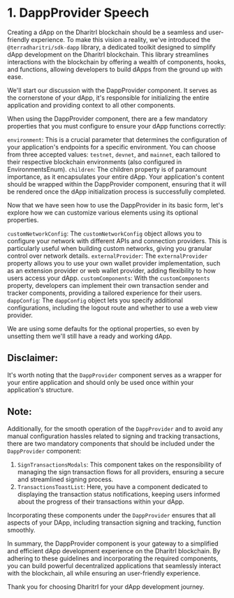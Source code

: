 # 1. DappProvider Speech

Creating a dApp on the DharitrI blockchain should be a seamless and user-friendly experience. 
To make this vision a reality, we've introduced the `@terradharitri/sdk-dapp` library, a dedicated toolkit designed to simplify dApp development on the DharitrI blockchain. 
This library streamlines interactions with the blockchain by offering a wealth of components, hooks, and functions, allowing developers to build dApps from the ground up with ease.

We'll start our discussion with the DappProvider component. It serves as the cornerstone of your dApp, it's responsible for initializing the entire application and providing context to all other components.

When using the DappProvider component, there are a few mandatory properties that you must configure to ensure your dApp functions correctly:

`environment`: This is a crucial parameter that determines the configuration of your application's endpoints for a specific environment. You can choose from three accepted values: `testnet`, `devnet`, and `mainnet`, each tailored to their respective blockchain environments (also configured in EnvironmentsEnum).
`children`: The children property is of paramount importance, as it encapsulates your entire dApp. Your application's content should be wrapped within the DappProvider component, ensuring that it will be rendered once the dApp initialization process is successfully completed.

Now that we have seen how to use the DappProvider in its basic form, let's explore how we can customize various elements using its optional properties.

`customNetworkConfig`: The `customNetworkConfig` object allows you to configure your network with different APIs and connection providers. This is particularly useful when building custom networks, giving you granular control over network details.
`externalProvider`: The `externalProvider` property allows you to use your own wallet provider implementation, such as an extension provider or web wallet provider, adding flexibility to how users access your dApp.
`customComponents`: With the `customComponents` property, developers can implement their own transaction sender and tracker components, providing a tailored experience for their users.
`dappConfig`: The `dappConfig` object lets you specify additional configurations, including the logout route and whether to use a web view provider.


We are using some defaults for the optional properties, so even by unsetting them we'll still have a ready and working dApp.

## Disclaimer: 
It's worth noting that the `DappProvider` component serves as a wrapper for your entire application and should only be used once within your application's structure.

## Note: 
Additionally, for the smooth operation of the `DappProvider` and to avoid any manual configuration hassles related to signing and tracking transactions, there are two mandatory components that should be included under the `DappProvider` component:

1. `SignTransactionsModals`: This component takes on the responsibility of managing the sign transaction flows for all providers, ensuring a secure and streamlined signing process.
2. `TransactionsToastList`: Here, you have a component dedicated to displaying the transaction status notifications, keeping users informed about the progress of their transactions within your dApp.

Incorporating these components under the `DappProvider` ensures that all aspects of your DApp, including transaction signing and tracking, function smoothly.


In summary, the DappProvider component is your gateway to a simplified and efficient dApp development experience on the DharitrI blockchain. 
By adhering to these guidelines and incorporating the required components, you can build powerful decentralized applications that seamlessly interact with the blockchain, all while ensuring an user-friendly experience.

Thank you for choosing DharitrI for your dApp development journey.